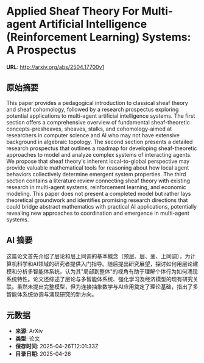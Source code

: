 # Applied Sheaf Theory For Multi-agent Artificial Intelligence (Reinforcement Learning) Systems: A Prospectus

**URL**: http://arxiv.org/abs/2504.17700v1

## 原始摘要

This paper provides a pedagogical introduction to classical sheaf theory and
sheaf cohomology, followed by a research prospectus exploring potential
applications to multi-agent artificial intelligence systems. The first section
offers a comprehensive overview of fundamental sheaf-theoretic
concepts-presheaves, sheaves, stalks, and cohomology-aimed at researchers in
computer science and AI who may not have extensive background in algebraic
topology. The second section presents a detailed research prospectus that
outlines a roadmap for developing sheaf-theoretic approaches to model and
analyze complex systems of interacting agents. We propose that sheaf theory's
inherent local-to-global perspective may provide valuable mathematical tools
for reasoning about how local agent behaviors collectively determine emergent
system properties. The third section contains a literature review connecting
sheaf theory with existing research in multi-agent systems, reinforcement
learning, and economic modeling. This paper does not present a completed model
but rather lays theoretical groundwork and identifies promising research
directions that could bridge abstract mathematics with practical AI
applications, potentially revealing new approaches to coordination and
emergence in multi-agent systems.


## AI 摘要

这篇论文首先介绍了层论和层上同调的基本概念（预层、层、茎、上同调），为计算机科学和AI领域的研究者提供入门指导。随后提出研究展望，探讨如何用层论建模和分析多智能体系统，认为其"局部到整体"的视角有助于理解个体行为如何涌现系统特性。论文还综述了层论与多智能体系统、强化学习及经济模型的现有研究关联。虽然未提出完整模型，但为连接抽象数学与AI应用奠定了理论基础，指出了多智能体系统协调与涌现研究的新方向。

## 元数据

- **来源**: ArXiv
- **类型**: 论文
- **保存时间**: 2025-04-26T12:01:33Z
- **目录日期**: 2025-04-26
